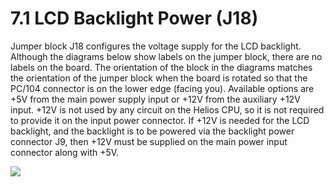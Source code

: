 # 7.1 LCD Backlight Power (J18)

Jumper block J18 configures the voltage supply for the LCD backlight. Although the diagrams below show labels on the jumper block, there are no labels on the board. The orientation of the block in the diagrams matches the orientation of the jumper block when the board is rotated so that the PC/104 connector is on the lower edge (facing you). Available options are +5V from the main power supply input or +12V from the auxiliary +12V input. +12V is not used by any circuit on the Helios CPU, so it is not required to provide it on the input power connector. If +12V is needed for the LCD backlight, and the backlight is to be powered via the backlight power connector J9, then +12V must be supplied on the main power input connector along with +5V.

![](broken-reference)

